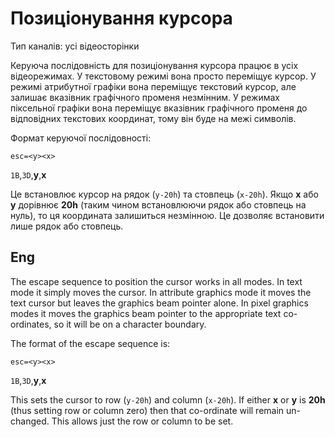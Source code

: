 # Позиціонування курсора

Тип каналів: усі відеосторінки

Керуюча послідовність для позиціонування курсора працює в усіх відеорежимах. У текстовому режимі вона просто переміщує курсор. У режимі атрибутної графіки вона переміщує текстовий курсор, але залишає вказівник графічного променя незмінним. У режимах піксельної графіки вона переміщує вказівник графічного променя до відповідних текстових координат, тому він буде на межі символів. 

Формат керуючої послідовності:

`esc=<у><х>`

`1B`,`3D`,**y**,**x**

Це встановлює курсор на рядок (`y-20h`) та стовпець (`x-20h`). Якщо **x** або **y** дорівнює **20h** (таким чином встановлюючи рядок або стовпець на нуль), то ця координата залишиться незмінною. Це дозволяє встановити лише рядок або стовпець.

## Eng
The escape sequence to position the cursor works in all modes. In text mode it simply moves the cursor. In attribute graphics mode it moves the text cursor but leaves the graphics beam pointer alone. In pixel graphics modes it moves the graphics beam pointer to the appropriate text co-ordinates, so it will be on a character boundary.

The format of the escape sequence is:

`esc=<у><х>`

`1B`,`3D`,**y**,**x**

This sets the cursor to row (`y-20h`) and column (`x-20h`). If either **x** or **y** is **20h** (thus setting row or column zero) then that co-ordinate will remain un-changed. This allows just the row or column to be set.

